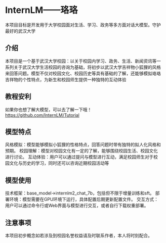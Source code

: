 # InternLM——珞珞
本项目目标是开发用于大学校园面对生活、学习、政务等多方面对话大模型。守护最好的武汉大学
## 介绍
本项目是一个基于武汉大学校园：以关于校园内学习、政务、生活、新闻资讯等一系列关于武汉大学生活校园的咨询为基础，将初步以武汉大学吉祥物小狐狸的风格来回答问题。模型不仅对校园文化、校园历史等具有基础的了解，还能够模拟珞珞吉祥物的个性特点，为新生和校园师生提供一种独特的互动体验
## 教程安利 
如果你也想了解大模型，可以去了解一下哦！https://github.com/InternLM/Tutorial
## 模型特点
风格模拟：模型能够模拟小狐狸的性格特点，回答问题时带有独特的拟人化风格和预期。
校园理解：模型对校园文化有一定的了解，能够围绕校园生活、校园文化进行讨论。
互动体验：用户可以通过提问与模型进行互动，满足校园师生对于校园文化与历史的学习，同时还可以咨询近期校园活动等
## 模型使用
技术框架：base_model->internlm2_chat_7b，包括但不限于增量训练和sft。
部署环境：模型需要在GPU环境下运行，具体配置后期更新配置文件。
交互方式：用户可以通过命令行或Web界面与模型进行交互，或者自行下载权重部署。
## 注意事项
本项目初步概念如若涉及到校园名誉权益请及时联系作者，本人将时刻配合。
